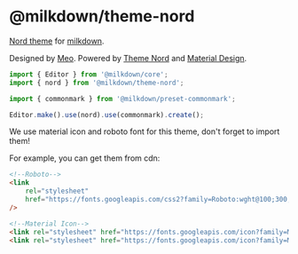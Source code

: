 # @milkdown/theme-nord

[Nord theme](https://www.nordtheme.com/) for [milkdown](https://milkdown.dev/).

Designed by [Meo](https://github.com/Saul-Meo).
Powered by [Theme Nord](https://www.nordtheme.com/) and [Material Design](https://material.io/design).

```typescript
import { Editor } from '@milkdown/core';
import { nord } from '@milkdown/theme-nord';

import { commonmark } from '@milkdown/preset-commonmark';

Editor.make().use(nord).use(commonmark).create();
```

We use material icon and roboto font for this theme, don't forget to import them!

For example, you can get them from cdn:

```html
<!--Roboto-->
<link
    rel="stylesheet"
    href="https://fonts.googleapis.com/css2?family=Roboto:wght@100;300;400;500;700;900&display=swap"
/>

<!--Material Icon-->
<link rel="stylesheet" href="https://fonts.googleapis.com/icon?family=Material+Icons" />
<link rel="stylesheet" href="https://fonts.googleapis.com/icon?family=Material+Icons+Outlined" />
```

